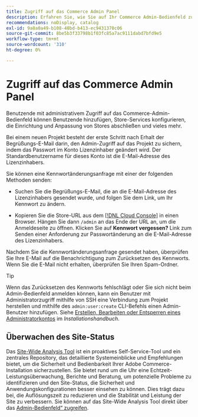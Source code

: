 ```yaml
---
title: Zugriff auf das Commerce Admin Panel
description: Erfahren Sie, wie Sie auf Ihr Commerce Admin-Bedienfeld zugreifen können.
recommendations: noDisplay, catalog
exl-id: 9a8a0a49-b108-48bd-b413-ec9431370c06
source-git-commit: 8be5b3f33798b1f03fc85a7ac9111dabd7bfd9e5
workflow-type: tm+mt
source-wordcount: '310'
ht-degree: 0%

---
```


# Zugriff auf das Commerce Admin Panel

Benutzende mit administrativem Zugriff auf das Commerce-Admin-Bedienfeld können Benutzende hinzufügen, Store-Services konfigurieren, die Einrichtung und Anpassung von Stores abschließen und vieles mehr.

Bei einem neuen Projekt besteht der erste Schritt nach Erhalt der Begrüßungs-E-Mail darin, den Admin-Zugriff auf das Projekt zu sichern, indem das Passwort im Konto Lizenzinhaber geändert wird. Der Standardbenutzername für dieses Konto ist die E-Mail-Adresse des Lizenzinhabers.

Sie können eine Kennwortänderungsanfrage mit einer der folgenden Methoden senden:

- Suchen Sie die Begrüßungs-E-Mail, die an die E-Mail-Adresse des Lizenzinhabers gesendet wurde, und folgen Sie dem Link, um Ihr Kennwort zu ändern.

- Kopieren Sie die Store-URL aus dem [[!DNL Cloud Console]](../cloud-guide/project/overview.md) in einen Browser. Hängen Sie dann `/admin` an das Ende der URL an, um die Anmeldeseite zu öffnen. Klicken Sie auf **Kennwort vergessen?** Link zum Senden einer Anforderung zur Passwortänderung an die E-Mail-Adresse des Lizenzinhabers.

Nachdem Sie die Kennwortänderungsanfrage gesendet haben, überprüfen Sie Ihre E-Mail auf die Benachrichtigung zum Zurücksetzen des Kennworts. Wenn Sie die E-Mail nicht erhalten, überprüfen Sie Ihren Spam-Ordner.

>[!TIP]
>
>Wenn das Zurücksetzen des Kennworts fehlschlägt oder Sie sich nicht beim Admin-Bedienfeld anmelden können, kann ein Benutzer mit Administratorzugriff mithilfe von SSH eine Verbindung zum Projekt herstellen und mithilfe des `admin:user:create` CLI-Befehls einen Admin-Benutzer hinzufügen. Siehe [Erstellen, Bearbeiten oder Entsperren eines Administratorkontos](https://experienceleague.adobe.com/docs/commerce-operations/installation-guide/tutorials/admin.html) im _Installationshandbuch_.

## Überwachen des Site-Status

Das [Site-Wide Analysis Tool](https://experienceleague.adobe.com/en/docs/commerce-operations/tools/site-wide-analysis-tool/intro) ist ein proaktives Self-Service-Tool und ein zentrales Repository, das detaillierte Systemeinblicke und Empfehlungen bietet, um die Sicherheit und Bedienbarkeit Ihrer Adobe Commerce-Installation sicherzustellen. Sie bietet rund um die Uhr eine Echtzeit-Leistungsüberwachung, Berichte und Beratung, um potenzielle Probleme zu identifizieren und den Site-Status, die Sicherheit und Anwendungskonfigurationen besser einsehen zu können. Dies trägt dazu bei, die Auflösungszeit zu reduzieren und die Stabilität und Leistung der Site zu verbessern. Sie können auf das Site-Wide Analysis Tool direkt über das [Admin-Bedienfeld“ zugreifen](https://experienceleague.adobe.com/en/docs/commerce-operations/tools/site-wide-analysis-tool/access#option-2-logging-in-to-your-site-wide-analysis-tool-dashboard-from-your-stores-admin-panel).
